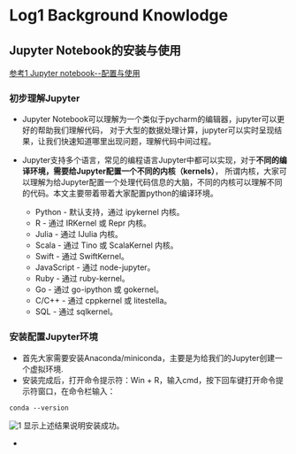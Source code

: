 # Log1 Background Knowlodge
## Jupyter Notebook的安装与使用
[参考1 Jupyter notebook--配置与使用](https://blog.csdn.net/2301_80637569/article/details/142071630?ops_request_misc=%257B%2522request%255Fid%2522%253A%2522f72942a7340ed9ebe74b2cf1630ab942%2522%252C%2522scm%2522%253A%252220140713.130102334..%2522%257D&request_id=f72942a7340ed9ebe74b2cf1630ab942&biz_id=0&utm_medium=distribute.pc_search_result.none-task-blog-2~all~top_positive~default-2-142071630-null-null.142^v102^pc_search_result_base4&utm_term=jupyter%20notebook&spm=1018.2226.3001.4187)

### 初步理解Jupyter 
- Jupyter Notebook可以理解为一个类似于pycharm的编辑器，jupyter可以更好的帮助我们理解代码，
对于大型的数据处理计算，jupyter可以实时呈现结果，让我们快速知道哪里出现问题，理解代码中间过程。
- Jupyter支持多个语言，常见的编程语言Jupyter中都可以实现，对于**不同的编译环境，需要给Jupyter配置一个不同的内核（kernels）**，
所谓内核，大家可以理解为给Jupyter配置一个处理代码信息的大脑，不同的内核可以理解不同的代码。本文主要带着带着大家配置python的编译环境。

  - Python - 默认支持，通过 ipykernel 内核。
  - R - 通过 IRKernel 或 Repr 内核。
  - Julia - 通过 IJulia 内核。
  - Scala - 通过 Tino 或 ScalaKernel 内核。
  - Swift - 通过 SwiftKernel。
  - JavaScript - 通过 node-jupyter。
  - Ruby - 通过 ruby-kernel。
  - Go - 通过 go-ipython 或 gokernel。
  - C/C++ - 通过 cppkernel 或 litestella。
  - SQL - 通过 sqlkernel。

### 安装配置Jupyter环境
- 首先大家需要安装Anaconda/miniconda，主要是为给我们的Jupyter创建一个虚拟环境.
- 安装完成后，打开命令提示符：Win + R，输入cmd，按下回车键打开命令提示符窗口，在命令栏输入：

```
conda --version
```
![1](https://i-blog.csdnimg.cn/direct/3d9d82458d73421894dcc4429f4aa38e.png)
显示上述结果说明安装成功。

- 

